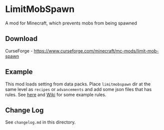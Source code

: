# LimitMobSpawn

A mod for Minecraft, which prevents mobs from being spawned

## Download

CurseForge - https://www.curseforge.com/minecraft/mc-mods/limit-mob-spawn

## Example

This mod loads setting from data packs. Place `limitmobspawn` dir at the same level as `recipes` or `advancements` and
add some json files that has rules. See [here][json example] and [Wiki] for some example rules.

[json example]: https://github.com/Kotori316/LimitMobSpawn/tree/master/src/test/resources/data/limitmobspawn/limitmobspawn

[Wiki]: https://github.com/Kotori316/LimitMobSpawn/wiki

## Change Log

See `changelog.md` in this directory.
